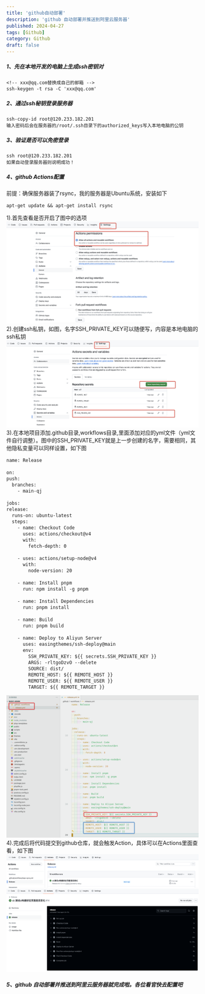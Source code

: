 ```yaml
---
title: 'github自动部署'
description: 'github 自动部署并推送到阿里云服务器'
published: 2024-04-27
tags: [Github]
category: Github
draft: false
---
```

##### 1、先在本地开发的电脑上生成ssh密钥对

  ```
  <!-- xxx@qq.com替换成自己的邮箱 -->
  ssh-keygen -t rsa -C 'xxx@qq.com'
  ```

##### 2、通过ssh秘钥登录服务器

```
ssh-copy-id root@120.233.182.201
输入密码后会在服务器的/root/.ssh目录下的authorized_keys写入本地电脑的公钥
```

##### 3、验证是否可以免密登录

```
ssh root@120.233.182.201
如果自动登录服务器则说明成功！
```

##### 4、github Actions配置

  前提：确保服务器装了rsync，我的服务器是Ubuntu系统，安装如下

  ```
  apt-get update && apt-get install rsync
  ```

  1).首先查看是否开启了图中的选项
  ![alt text](image.png)
  2).创建ssh私钥，如图，名字SSH_PRIVATE_KEY可以随便写，内容是本地电脑的ssh私钥
  ![alt text](image-1.png)
  3).在本地项目添加.github目录,workflows目录,里面添加对应的yml文件（yml文件自行调整）。图中的SSH_PRIVATE_KEY就是上一步创建的名字，需要相同，其他隐私变量可以同样设置，如下图

  ```
  name: Release

on:
  push:
    branches:
      - main-qj

jobs:
  release:
    runs-on: ubuntu-latest
    steps:
      - name: Checkout Code
        uses: actions/checkout@v4
        with:
          fetch-depth: 0

      - uses: actions/setup-node@v4
        with:
          node-version: 20

      - name: Install pnpm
        run: npm install -g pnpm

      - name: Install Dependencies
        run: pnpm install

      - name: Build
        run: pnpm build

      - name: Deploy to Aliyun Server
        uses: easingthemes/ssh-deploy@main
        env:
          SSH_PRIVATE_KEY: ${{ secrets.SSH_PRIVATE_KEY }}
          ARGS: -rltgoDzvO --delete
          SOURCE: dist/
          REMOTE_HOST: ${{ REMOTE_HOST }}
          REMOTE_USER: ${{ REMOTE_USER }}
          TARGET: ${{ REMOTE_TARGET }}

  ```

  ![alt text](image-2.png)
  4).完成后将代码提交到github仓库，就会触发Action，具体可以在Actions里面查看，如下图
  ![alt text](image-3.png)
  ![alt text](image-4.png)

##### 5、github 自动部署并推送到阿里云服务器就完成啦。各位看官快去配置吧
